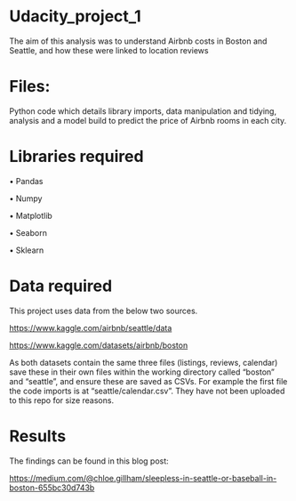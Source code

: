 # Udacity_project_1

The aim of this analysis was to understand Airbnb costs in Boston and Seattle, and how these were linked to location reviews

# Files:
Python code which details library imports, data manipulation and tidying, analysis and a model build to predict the price of Airbnb rooms in each city. 

# Libraries required 
•	Pandas

• Numpy

•	Matplotlib

•	Seaborn

•	Sklearn


# Data required
This project uses data from the below two sources.

https://www.kaggle.com/airbnb/seattle/data

https://www.kaggle.com/datasets/airbnb/boston

As both datasets contain the same three files (listings, reviews, calendar) save these in their own files within the working directory called “boston” and “seattle”, and ensure these are saved as CSVs. For example the first file the code imports is at “seattle/calendar.csv”. They have not been uploaded to this repo  for size reasons. 

# Results
The findings can be found in this blog post: 

https://medium.com/@chloe.gillham/sleepless-in-seattle-or-baseball-in-boston-655bc30d743b
